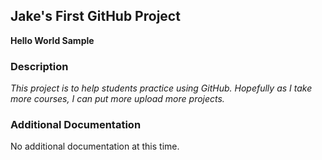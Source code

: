 ## Jake's First GitHub Project

**Hello World Sample**


### Description

*This project is to help students practice using GitHub. Hopefully as I take more courses, I can put more upload more projects.*


### Additional Documentation

No additional documentation at this time. 
